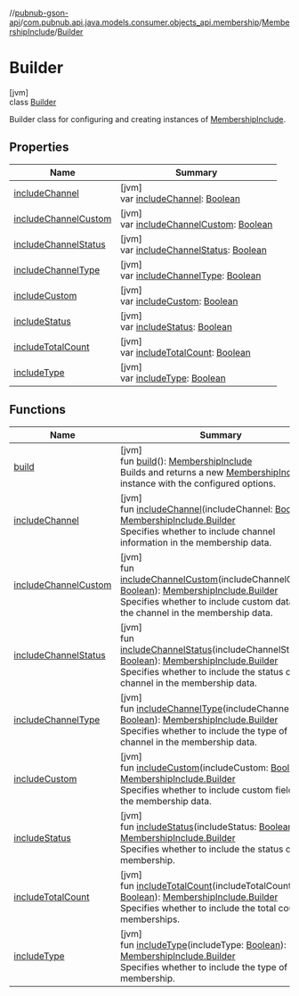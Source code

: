 //[pubnub-gson-api](../../../../index.md)/[com.pubnub.api.java.models.consumer.objects_api.membership](../../index.md)/[MembershipInclude](../index.md)/[Builder](index.md)

# Builder

[jvm]\
class [Builder](index.md)

Builder class for configuring and creating instances of [MembershipInclude](../index.md).

## Properties

| Name | Summary |
|---|---|
| [includeChannel](include-channel.md) | [jvm]<br>var [includeChannel](include-channel.md): [Boolean](https://kotlinlang.org/api/latest/jvm/stdlib/kotlin/-boolean/index.html) |
| [includeChannelCustom](include-channel-custom.md) | [jvm]<br>var [includeChannelCustom](include-channel-custom.md): [Boolean](https://kotlinlang.org/api/latest/jvm/stdlib/kotlin/-boolean/index.html) |
| [includeChannelStatus](include-channel-status.md) | [jvm]<br>var [includeChannelStatus](include-channel-status.md): [Boolean](https://kotlinlang.org/api/latest/jvm/stdlib/kotlin/-boolean/index.html) |
| [includeChannelType](include-channel-type.md) | [jvm]<br>var [includeChannelType](include-channel-type.md): [Boolean](https://kotlinlang.org/api/latest/jvm/stdlib/kotlin/-boolean/index.html) |
| [includeCustom](include-custom.md) | [jvm]<br>var [includeCustom](include-custom.md): [Boolean](https://kotlinlang.org/api/latest/jvm/stdlib/kotlin/-boolean/index.html) |
| [includeStatus](include-status.md) | [jvm]<br>var [includeStatus](include-status.md): [Boolean](https://kotlinlang.org/api/latest/jvm/stdlib/kotlin/-boolean/index.html) |
| [includeTotalCount](include-total-count.md) | [jvm]<br>var [includeTotalCount](include-total-count.md): [Boolean](https://kotlinlang.org/api/latest/jvm/stdlib/kotlin/-boolean/index.html) |
| [includeType](include-type.md) | [jvm]<br>var [includeType](include-type.md): [Boolean](https://kotlinlang.org/api/latest/jvm/stdlib/kotlin/-boolean/index.html) |

## Functions

| Name | Summary |
|---|---|
| [build](build.md) | [jvm]<br>fun [build](build.md)(): [MembershipInclude](../index.md)<br>Builds and returns a new [MembershipInclude](../index.md) instance with the configured options. |
| [includeChannel](include-channel.md) | [jvm]<br>fun [includeChannel](include-channel.md)(includeChannel: [Boolean](https://kotlinlang.org/api/latest/jvm/stdlib/kotlin/-boolean/index.html)): [MembershipInclude.Builder](index.md)<br>Specifies whether to include channel information in the membership data. |
| [includeChannelCustom](include-channel-custom.md) | [jvm]<br>fun [includeChannelCustom](include-channel-custom.md)(includeChannelCustom: [Boolean](https://kotlinlang.org/api/latest/jvm/stdlib/kotlin/-boolean/index.html)): [MembershipInclude.Builder](index.md)<br>Specifies whether to include custom data for the channel in the membership data. |
| [includeChannelStatus](include-channel-status.md) | [jvm]<br>fun [includeChannelStatus](include-channel-status.md)(includeChannelStatus: [Boolean](https://kotlinlang.org/api/latest/jvm/stdlib/kotlin/-boolean/index.html)): [MembershipInclude.Builder](index.md)<br>Specifies whether to include the status of the channel in the membership data. |
| [includeChannelType](include-channel-type.md) | [jvm]<br>fun [includeChannelType](include-channel-type.md)(includeChannelType: [Boolean](https://kotlinlang.org/api/latest/jvm/stdlib/kotlin/-boolean/index.html)): [MembershipInclude.Builder](index.md)<br>Specifies whether to include the type of the channel in the membership data. |
| [includeCustom](include-custom.md) | [jvm]<br>fun [includeCustom](include-custom.md)(includeCustom: [Boolean](https://kotlinlang.org/api/latest/jvm/stdlib/kotlin/-boolean/index.html)): [MembershipInclude.Builder](index.md)<br>Specifies whether to include custom fields in the membership data. |
| [includeStatus](include-status.md) | [jvm]<br>fun [includeStatus](include-status.md)(includeStatus: [Boolean](https://kotlinlang.org/api/latest/jvm/stdlib/kotlin/-boolean/index.html)): [MembershipInclude.Builder](index.md)<br>Specifies whether to include the status of the membership. |
| [includeTotalCount](include-total-count.md) | [jvm]<br>fun [includeTotalCount](include-total-count.md)(includeTotalCount: [Boolean](https://kotlinlang.org/api/latest/jvm/stdlib/kotlin/-boolean/index.html)): [MembershipInclude.Builder](index.md)<br>Specifies whether to include the total count of memberships. |
| [includeType](include-type.md) | [jvm]<br>fun [includeType](include-type.md)(includeType: [Boolean](https://kotlinlang.org/api/latest/jvm/stdlib/kotlin/-boolean/index.html)): [MembershipInclude.Builder](index.md)<br>Specifies whether to include the type of the membership. |
